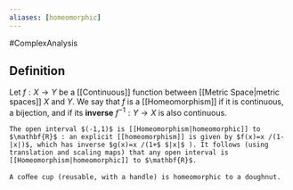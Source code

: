 ```yaml
---
aliases: [homeomorphic]
---
```

#ComplexAnalysis 

## Definition
Let $f: X \rightarrow Y$ be a [[Continuous]] function between [[Metric Space|metric spaces]] $X$ and $Y$. We say that $f$ is a [[Homeomorphism]] if it is continuous, a bijection, and if its **inverse** $f^{-1}: Y \rightarrow X$ is also continuous.

```ad-example
The open interval $(-1,1)$ is [[Homeomorphism|homeomorphic]] to $\mathbf{R}$ : an explicit [[homeomorphism]] is given by $f(x)=x /(1-|x|)$, which has inverse $g(x)=x /(1+$ $|x|$ ). It follows (using translation and scaling maps) that any open interval is [[Homeomorphism|homeomorphic]] to $\mathbf{R}$.
```
```ad-example
A coﬀee cup (reusable, with a handle) is homeomorphic to a doughnut.
```